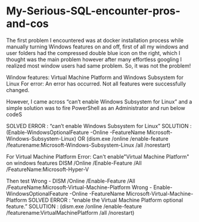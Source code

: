 # My-Serious-SQL-encounter-pros-and-cos
The first problem I encountered was at docker installation process while manually turning Windows features on and off, first of all my windows and user folders had the compressed double blue icon on the right, which I thought was the main problem however after many effortless googling I realized most window users had same problem. So, it was not the problem!

Window features: Virtual Machine Platform and Windows Subsystem for Linux
For error: An error has occurred. Not all features were successfully changed.

However, I came across “can’t enable Windows Subsystem for Linux” and a simple solution was to fire PowerShell as an Administrator and run below codeS

SOLVED ERROR : “can’t enable Windows Subsystem for Linux”
SOLUTION : (Enable-WindowsOptionalFeature -Online -FeatureName Microsoft-Windows-Subsystem-Linux)
OR
(dism.exe /online /enable-feature /featurename:Microsoft-Windows-Subsystem-Linux /all /norestart)

For Virtual Machine Platform
Error: Can't enable"Virtual Machine Platform" on windows features
DISM /Online /Enable-Feature /All /FeatureName:Microsoft-Hyper-V

Then test
Wrong - DISM /Online /Enable-Feature /All /FeatureName:Microsoft-Virtual-Machine-Platform
Wrong - Enable-WindowsOptionalFeature -Online -FeatureName Microsoft-Virtual-Machine-Platform
SOLVED ERROR : “enable the Virtual Machine Platform optional feature.”
SOLUTION : (dism.exe /online /enable-feature /featurename:VirtualMachinePlatform /all /norestart)


